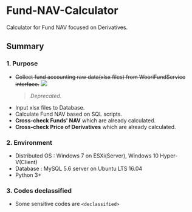 # Fund-NAV-Calculator
Calculator for Fund NAV focused on Derivatives.

## Summary
### 1. Purpose
   - ~~Collect fund accounting raw data(xlsx files) from WooriFundService interface.~~
     ![](https://github.com/tooget/Fund-NAV-Calculator/blob/master/esxi-win7-datacollection-demo.gif)
      > _Deprecated._
   - Input xlsx files to Database.
   - Calculate Fund NAV based on SQL scripts.
   - **Cross-check Funds' NAV** which are already calculated.
   - **Cross-check Price of Derivatives** which are already calculated.
### 2. Environment
   - Distributed OS : Windows 7 on ESXi(Server), Windows 10 Hyper-V(Client)
   - Database : MySQL 5.6 server on Ubuntu LTS 16.04
   - Python 3+
### 3. Codes declassified
   - Some sensitive codes are `<declassified>`
